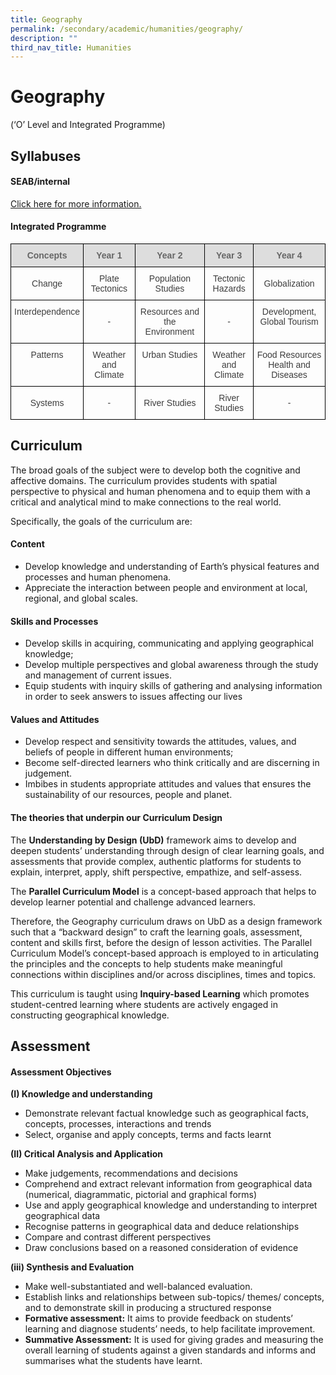 ```yaml
---
title: Geography
permalink: /secondary/academic/humanities/geography/
description: ""
third_nav_title: Humanities
---
```


# Geography
(‘O’ Level and Integrated Programme)

  

## Syllabuses


#### SEAB/internal

[Click here for more information.](https://www.seab.gov.sg/home/examinations/gce-o-level/o-level-syllabuses-examined-for-school-candidates-2022)  

  

#### Integrated Programme

<style type="text/css">
.tg  {border-collapse:collapse;border-spacing:0;}
.tg td{border-color:black;border-style:solid;border-width:1px;font-family:Arial, sans-serif;font-size:14px;
  overflow:hidden;padding:10px 5px;word-break:normal;}
.tg th{border-color:black;border-style:solid;border-width:1px;font-family:Arial, sans-serif;font-size:14px;
  font-weight:normal;overflow:hidden;padding:10px 5px;word-break:normal;}
.tg .tg-5hwe{color:#3D3D3D;text-align:center;vertical-align:middle}
.tg .tg-feqv{background-color:#DDD;color:#666;font-weight:bold;text-align:center;vertical-align:middle}
.tg .tg-iuf2{color:#3D3D3D;text-align:center;vertical-align:top}
</style>
<table class="tg">
<thead>
  <tr>
    <th class="tg-feqv"><span style="color:#666;background-color:#DDD">Concepts</span></th>
    <th class="tg-feqv"><span style="color:#666;background-color:#DDD">Year 1</span></th>
    <th class="tg-feqv"><span style="color:#666;background-color:#DDD">Year 2</span></th>
    <th class="tg-feqv"><span style="color:#666;background-color:#DDD">Year 3</span></th>
    <th class="tg-feqv"><span style="color:#666;background-color:#DDD">Year 4</span></th>
  </tr>
</thead>
<tbody>
  <tr>
    <td class="tg-5hwe">Change</td>
    <td class="tg-5hwe">Plate Tectonics</td>
    <td class="tg-5hwe">Population Studies</td>
    <td class="tg-5hwe">Tectonic Hazards</td>
    <td class="tg-5hwe">Globalization</td>
  </tr>
  <tr>
    <td class="tg-iuf2">Interdependence</td>
    <td class="tg-5hwe">-</td>
    <td class="tg-iuf2">Resources and the Environment </td>
    <td class="tg-5hwe">-</td>
    <td class="tg-iuf2">Development, Global Tourism</td>
  </tr>
  <tr>
    <td class="tg-iuf2">Patterns </td>
    <td class="tg-iuf2">Weather and Climate  </td>
    <td class="tg-iuf2">Urban Studies </td>
    <td class="tg-iuf2"> Weather and Climate </td>
    <td class="tg-5hwe">Food Resources<br>Health and Diseases</td>
  </tr>
  <tr>
    <td class="tg-5hwe">Systems</td>
    <td class="tg-5hwe">-</td>
    <td class="tg-5hwe">River Studies</td>
    <td class="tg-5hwe">River Studies</td>
    <td class="tg-5hwe">-</td>
  </tr>
</tbody>
</table>

## Curriculum

The broad goals of the subject were to develop both the cognitive and affective domains. The curriculum provides students with spatial perspective to physical and human phenomena and to equip them with a critical and analytical mind to make connections to the real world.  
  
Specifically, the goals of the curriculum are:  
  

#### Content

*   Develop knowledge and understanding of Earth’s physical features and processes and human phenomena. 
*   Appreciate the interaction between people and environment at local, regional, and global scales.

  

#### Skills and Processes

*   Develop skills in acquiring, communicating and applying geographical knowledge;
*   Develop multiple perspectives and global awareness through the study and management of current issues.
*   Equip students with inquiry skills of gathering and analysing information in order to seek answers to issues affecting our lives

  

#### Values and Attitudes

*   Develop respect and sensitivity towards the attitudes, values, and beliefs of people in different human environments;
*   Become self-directed learners who think critically and are discerning in judgement.
*   Imbibes in students appropriate attitudes and values that ensures the sustainability of our resources, people and planet.

  

#### The theories that underpin our Curriculum Design

The **Understanding by Design (UbD)** framework aims to develop and deepen students’ understanding through design of clear learning goals, and assessments that provide complex, authentic platforms for students to explain, interpret, apply, shift perspective, empathize, and self-assess.

  
The **Parallel Curriculum Model** is a concept-based approach that helps to develop learner potential and challenge advanced learners.  
  
Therefore, the Geography curriculum draws on UbD as a design framework such that a “backward design” to craft the learning goals, assessment, content and skills first, before the design of lesson activities. The Parallel Curriculum Model’s concept-based approach is employed to in articulating the principles and the concepts to help students make meaningful connections within disciplines and/or across disciplines, times and topics.  
  
This curriculum is taught using **Inquiry-based Learning** which promotes student-centred learning where students are actively engaged in constructing geographical knowledge.  
  

## Assessment


#### Assessment Objectives

**(I) Knowledge and understanding**

*   Demonstrate relevant factual knowledge such as geographical facts, concepts, processes, interactions and trends
*   Select, organise and apply concepts, terms and facts learnt

  

**(II) Critical Analysis and Application**

*   Make judgements, recommendations and decisions
*   Comprehend and extract relevant information from geographical data (numerical, diagrammatic, pictorial and graphical forms)
*   Use and apply geographical knowledge and understanding to interpret geographical data
*   Recognise patterns in geographical data and deduce relationships
*   Compare and contrast different perspectives
*   Draw conclusions based on a reasoned consideration of evidence

  

**(iii) Synthesis and Evaluation**

*   Make well-substantiated and well-balanced evaluation.
*   Establish links and relationships between sub-topics/ themes/ concepts, and to demonstrate skill in producing a structured response  
*   **Formative assessment:** It aims to provide feedback on students’ learning and diagnose students’ needs, to help facilitate improvement. 
*   **Summative Assessment:** It is used for giving grades and measuring the overall learning of students against a given standards and informs and summarises what the students have learnt.